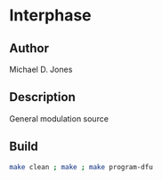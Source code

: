 # Interphase

## Author

Michael D. Jones

## Description

General modulation source

## Build

```bash
make clean ; make ; make program-dfu
```
